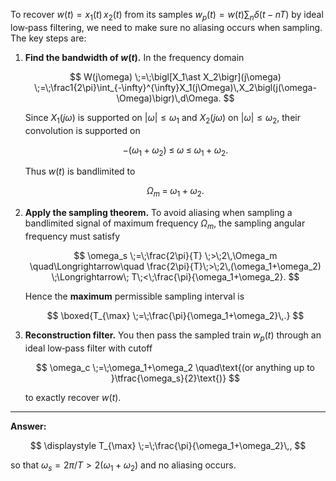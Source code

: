 To recover $w(t)=x_1(t)\,x_2(t)$ from its samples $w_p(t)=w(t)\sum_n\delta(t-nT)$ by ideal low‐pass filtering, we need to make sure no aliasing occurs when sampling.  The key steps are:

1. **Find the bandwidth of $w(t)$.**
   In the frequency domain

   $$
   W(j\omega)
   \;=\;\bigl[X_1\ast X_2\bigr](j\omega)
   \;=\;\frac1{2\pi}\int_{-\infty}^{\infty}X_1(j\Omega)\,X_2\bigl(j(\omega-\Omega)\bigr)\,d\Omega.
   $$

   Since $X_1(j\omega)$ is supported on $|\omega|\le\omega_1$ and $X_2(j\omega)$ on $|\omega|\le\omega_2$, their convolution is supported on

   $$
     -(\omega_1+\omega_2)\;\le\;\omega\;\le\;\omega_1+\omega_2.
   $$

   Thus $w(t)$ is bandlimited to

   $$
     \Omega_m \;=\;\omega_1+\omega_2.
   $$

2. **Apply the sampling theorem.**
   To avoid aliasing when sampling a bandlimited signal of maximum frequency $\Omega_m$, the sampling angular frequency must satisfy

   $$
     \omega_s \;=\;\frac{2\pi}{T} \;>\;2\,\Omega_m
     \quad\Longrightarrow\quad
     \frac{2\pi}{T}\;>\;2\,(\omega_1+\omega_2)
     \;\Longrightarrow\;
     T\;<\;\frac{\pi}{\omega_1+\omega_2}.
   $$

   Hence the **maximum** permissible sampling interval is

   $$
     \boxed{T_{\max} \;=\;\frac{\pi}{\omega_1+\omega_2}\,.}
   $$

3. **Reconstruction filter.**
   You then pass the sampled train $w_p(t)$ through an ideal low‐pass filter with cutoff

   $$
     \omega_c \;=\;\omega_1+\omega_2
     \quad\text{(or anything up to }\tfrac{\omega_s}{2}\text{)}
   $$

   to exactly recover $w(t)$.

---

**Answer:**

$$
\displaystyle T_{\max} \;=\;\frac{\pi}{\omega_1+\omega_2}\,,
$$

so that $\omega_s=2\pi/T>2(\omega_1+\omega_2)$ and no aliasing occurs.
